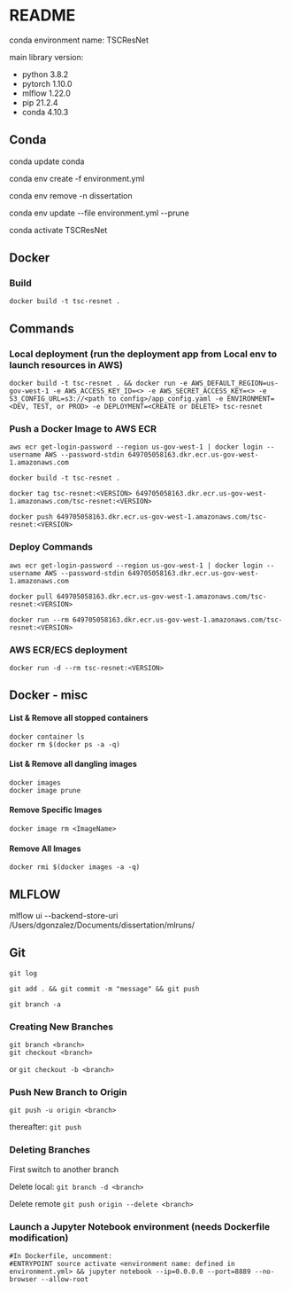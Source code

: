 # README

conda environment name: TSCResNet

main library version:
- python 3.8.2
- pytorch 1.10.0
- mlflow 1.22.0
- pip 21.2.4
- conda 4.10.3

## Conda

conda update conda

conda env create -f environment.yml

conda env remove -n dissertation

conda env update --file environment.yml --prune

conda activate TSCResNet

## Docker

### Build

```
docker build -t tsc-resnet .
```

## Commands

### Local deployment (run the deployment app from Local env to launch resources in AWS)

```
docker build -t tsc-resnet . && docker run -e AWS_DEFAULT_REGION=us-gov-west-1 -e AWS_ACCESS_KEY_ID=<> -e AWS_SECRET_ACCESS_KEY=<> -e S3_CONFIG_URL=s3://<path to config>/app_config.yaml -e ENVIRONMENT=<DEV, TEST, or PROD> -e DEPLOYMENT=<CREATE or DELETE> tsc-resnet
```

### Push a Docker Image to AWS ECR

```
aws ecr get-login-password --region us-gov-west-1 | docker login --username AWS --password-stdin 649705058163.dkr.ecr.us-gov-west-1.amazonaws.com

docker build -t tsc-resnet .

docker tag tsc-resnet:<VERSION> 649705058163.dkr.ecr.us-gov-west-1.amazonaws.com/tsc-resnet:<VERSION>

docker push 649705058163.dkr.ecr.us-gov-west-1.amazonaws.com/tsc-resnet:<VERSION>
```

### Deploy Commands

```
aws ecr get-login-password --region us-gov-west-1 | docker login --username AWS --password-stdin 649705058163.dkr.ecr.us-gov-west-1.amazonaws.com

docker pull 649705058163.dkr.ecr.us-gov-west-1.amazonaws.com/tsc-resnet:<VERSION>

docker run --rm 649705058163.dkr.ecr.us-gov-west-1.amazonaws.com/tsc-resnet:<VERSION>
```

### AWS ECR/ECS deployment

```
docker run -d --rm tsc-resnet:<VERSION>
```

## Docker - misc
#### List & Remove all stopped containers
```
docker container ls
docker rm $(docker ps -a -q)
```

#### List & Remove all dangling images
```
docker images
docker image prune
```

#### Remove Specific Images
```
docker image rm <ImageName>
```  

#### Remove All Images
```
docker rmi $(docker images -a -q)
```  

## MLFLOW

mlflow ui --backend-store-uri /Users/dgonzalez/Documents/dissertation/mlruns/

## Git
```git log```

```git add . && git commit -m "message" && git push```

```git branch -a```

### Creating New Branches
```
git branch <branch>
git checkout <branch>
```
or 
```git checkout -b <branch>```

### Push New Branch to Origin
```git push -u origin <branch>```

thereafter:
```git push```

### Deleting Branches
First switch to another branch

Delete local:
```git branch -d <branch>```

Delete remote
```git push origin --delete <branch>```


### Launch a Jupyter Notebook environment (needs Dockerfile modification)

```
#In Dockerfile, uncomment:
#ENTRYPOINT source activate <environment name: defined in environment.yml> && jupyter notebook --ip=0.0.0.0 --port=8889 --no-browser --allow-root
```

